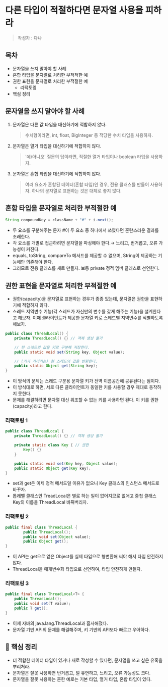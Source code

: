 # 다른 타입이 적절하다면 문자열 사용을 피하라

> 작성자 : 다나

## 목차
- 문자열을 쓰지 말아야 할 사례
- 혼합 타입을 문자열로 처리한 부적적한 예
- 권한 표현을 문자열로 처리한 부적절한 예
  - 리팩토링
- 핵심 정리
## ****문자열을 쓰지 말아야 할 사례****

1. 문자열은 다른 값 타입을 대신하기에 적합하지 않다.
    
    > 수치형이라면, int, float, BigInteger 등 적당한 수치 타입을 사용하자.
    > 
2. 문자열은 열거 타입을 대신하기에 적합하지 않다.
    
    > '예/아니오' 질문의 답이라면, 적절한 열거 타입이나 boolean 타입을 사용하자.
    > 
3. 문자열은 혼합 타입을 대신하기에 적합하지 않다.
    
    > 여러 요소가 혼합된 데이터(혼합 타입)인 경우, 전용 클래스를 만들어 사용하자. 하나의 문자열로 표현하는 것은 대체로 좋지 않다.
    > 


## 혼합 타입을 문자열로 처리한 부적절한 예

```java
String compoundKey = className + "#" + i.next();
```

- 두 요소를 구분해주는 문자 #이 두 요소 중 하나에서 쓰였다면 혼란스러운 결과를 초래한다.
- 각 요소를 개별로 접근하려면 문자열을 파싱해야 한다.→ 느리고, 번거롭고, 오류 가능성이 커진다.
- equals, toString, compareTo 메서드를 제공할 수 없으며, String이 제공하는 기능에만 의존해야 한다.
- 그러므로 전용 클래스를 새로 만들자. 보통 private 정적 멤버 클래스로 선언한다.


##  권한 표현을 문자열로 처리한 부적절한 예

- 권한(capacity)을 문자열로 표현하는 경우가 종종 있는데, 문자열은 권한을 표현하기에 적합하지 않다.
- 스레드 지역변수 기능(각 스레드가 자신만의 변수를 갖게 해주는 기능)을 설계한다고 해보자. 이때 클라이언트가 제공한 문자열 키로 스레드별 지역변수를 식별하도록 해보자.

```java
public class ThreadLocal() {
	private ThreadLocal() {} // 객체 생성 불가

    // 현 스레드의 값을 키로 구분해 저장한다.
    public static void set(String key, Object value);

    // (키가 가리키는) 현 스레드의 값을 반환한다.
    public static Object get(String key);
}
```

- 이 방식의 문제는 스레드 구분용 문자열 키가 전역 이름공간에 공유된다는 점이다.
- 이 방식대로 하면, 서로 다른 클라이언트가 동일한 키를 사용할 경우 제대로 동작하지 못한다.
- 문제를 해결하려면 문자열 대신 위조할 수 없는 키를 사용하면 된다. 이 키를 권한(capacity)라고 한다.

### 리팩토링 1

```java
public class ThreadLocal {
	private ThreadLocal() {} // 객체 생성 불가

    private static class Key { // 권한
    	Key() {}
	}

    public static void set(Key key, Object value);
    public static Object get(Key key);
}
```

- set과 get은 이제 정적 메서드일 이유가 없으니 Key 클래스의 인스턴스 메서드로 바꾸자.
- 톱레벨 클래스인 TreadLocal은 별로 하는 일이 없어지므로 없애고 중첩 클래스 Key의 이름을 ThreadLocal 바꿔버리자.

### 리팩토링 2

```java
public final class ThreadLocal {    
		public ThreadLocal();    
		public void set(Object value);    
		public Object get();
}
```

- 이 API는 get으로 얻은 Object를 실제 타입으로 형변환해 써야 해서 타입 안전하지 않다.
- ThreadLocal을 매개변수화 타입으로 선언하여, 타입 안전하게 만들자.

### 리팩토링 3

```java
public final class ThreadLocal<T> {
	public ThreadLocal();
    public void set(T value);
    public T get();
}
```

- 이제 자바의 java.lang.ThreadLocal과 흡사해졌다.
- 문자열 기반 API의 문제를 해결해주며, 키 기반의 API보다 빠르고 우아하다.


## 📌 핵심 정리

- 더 적합한 데이터 타입이 있거나 새로 작성할 수 있다면, 문자열을 쓰고 싶은 유혹을 뿌리쳐라.
- 문자열은 잘못 사용하면 번거롭고, 덜 유연하고, 느리고, 오류 가능성도 크다.
- 문자열을 잘못 사용하는 흔한 예로는 기본 타입, 열거 타입, 혼합 타입이 있다.
